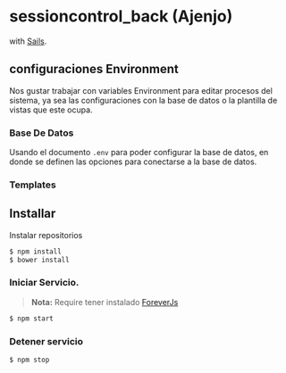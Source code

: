 # sessioncontrol_back (Ajenjo)

with [Sails](http://sailsjs.org).

## configuraciones Environment

Nos gustar trabajar con variables Environment para editar procesos del sistema, ya sea las configuraciones con la base de datos o la plantilla de vistas que este ocupa.

### Base De Datos

Usando el documento `.env` para poder configurar la base de datos, en donde se definen las opciones para conectarse a la base de datos.

### Templates


## Installar

Instalar repositorios

```bash
$ npm install
$ bower install
```

### Iniciar Servicio.

> **Nota:** Require tener instalado [ForeverJs](https://github.com/foreverjs/forever)

```bash
$ npm start
```


### Detener servicio

```bash
$ npm stop
```


